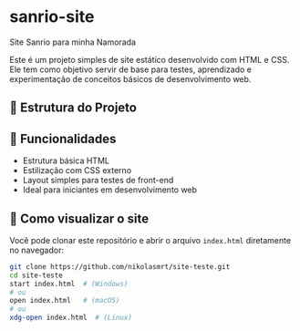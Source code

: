 # sanrio-site
Site Sanrio para minha Namorada 

Este é um projeto simples de site estático desenvolvido com HTML e CSS. Ele tem como objetivo servir de base para testes, aprendizado e experimentação de conceitos básicos de desenvolvimento web.

## 📁 Estrutura do Projeto

## 🧪 Funcionalidades

- Estrutura básica HTML
- Estilização com CSS externo
- Layout simples para testes de front-end
- Ideal para iniciantes em desenvolvimento web

## 🚀 Como visualizar o site

Você pode clonar este repositório e abrir o arquivo `index.html` diretamente no navegador:

```bash
git clone https://github.com/nikolasmrt/site-teste.git
cd site-teste
start index.html  # (Windows)
# ou
open index.html   # (macOS)
# ou
xdg-open index.html  # (Linux)
